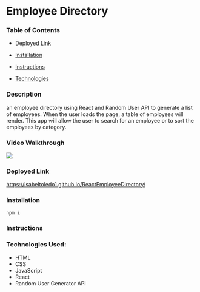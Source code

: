 # Employee Directory



### Table of Contents
 
* [Deployed Link](#Deployed-Link)

* [Installation](#Installation)
    
* [Instructions](#Instructions)

* [Technologies](#Technologies-Used)

### Description

an employee directory using React and Random User API to generate a list of  employees.   When the user loads the page, a table of employees will render.  This app will allow the user to search for an employee or to sort the employees by category. 

  

### Video Walkthrough
![](assets/gif.gif)

  
### Deployed Link

https://isabeltoledo1.github.io/ReactEmployeeDirectory/


### Installation
```
npm i 
```
### Instructions

### Technologies Used:
 - HTML
 - CSS
 - JavaScript 
 - React
 - Random User Generator API